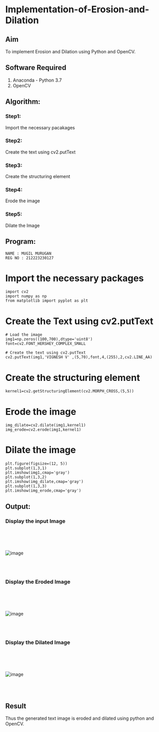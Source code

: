 # Implementation-of-Erosion-and-Dilation
## Aim
To implement Erosion and Dilation using Python and OpenCV.
## Software Required
1. Anaconda - Python 3.7
2. OpenCV
## Algorithm:
### Step1:
Import the necessary pacakages
<br>

### Step2:
Create the text using cv2.putText
<br>

### Step3:
Create the structuring element
<br>

### Step4:
Erode the image
<br>

### Step5:
Dilate the Image
<br>

 
## Program:
```
NAME : MUGIL MURUGAN
REG NO : 212223230127
```
# Import the necessary packages
```
import cv2
import numpy as np
from matplotlib import pyplot as plt
```
# Create the Text using cv2.putText
```
# Load the image
img1=np.zeros((100,700),dtype='uint8')
font=cv2.FONT_HERSHEY_COMPLEX_SMALL

# Create the text using cv2.putText
cv2.putText(img1,'VIGNESH V' ,(5,70),font,4,(255),2,cv2.LINE_AA)
```
# Create the structuring element
```
kernel1=cv2.getStructuringElement(cv2.MORPH_CROSS,(5,5))
```
# Erode the image
```
img_dilate=cv2.dilate(img1,kernel1)
img_erode=cv2.erode(img1,kernel1)
```
# Dilate the image
```
plt.figure(figsize=(12, 5))
plt.subplot(1,3,1)
plt.imshow(img1,cmap='gray')
plt.subplot(1,3,2)
plt.imshow(img_dilate,cmap='gray')
plt.subplot(1,3,3)
plt.imshow(img_erode,cmap='gray')
```
## Output:

### Display the input Image
<br>
<br>
<br>

![image](https://github.com/user-attachments/assets/43dea8c9-59ed-4c15-a978-6f8ba735dd83)



<br>
<br>

### Display the Eroded Image
<br>
<br>
<br>

![image](https://github.com/user-attachments/assets/12182218-6f4f-41cd-847d-3ee8c79bb183)


<br>
<br>

### Display the Dilated Image
<br>
<br>
<br>

![image](https://github.com/user-attachments/assets/3f734aa0-1a6b-4ab0-94b6-5854614d4af5)


<br>
<br>

## Result
Thus the generated text image is eroded and dilated using python and OpenCV.
